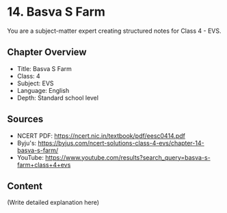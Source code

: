# 14. Basva S Farm

You are a subject-matter expert creating structured notes for Class 4 - EVS.

## Chapter Overview
- Title: Basva S Farm
- Class: 4
- Subject: EVS
- Language: English
- Depth: Standard school level

## Sources
- NCERT PDF: https://ncert.nic.in/textbook/pdf/eesc0414.pdf
- Byju's: https://byjus.com/ncert-solutions-class-4-evs/chapter-14-basva-s-farm/
- YouTube: https://www.youtube.com/results?search_query=basva-s-farm+class+4+evs

## Content
(Write detailed explanation here)
